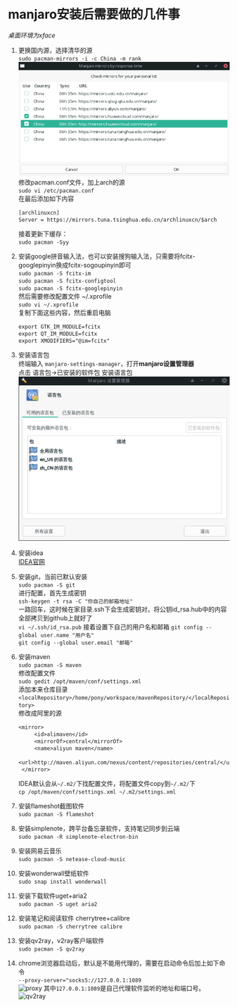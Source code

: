 # manjaro安装后需要做的几件事

*桌面环境为xface*

1. 更换国内源，选择清华的源  
   `sudo pacman-mirrors -i -c China -m rank`  
   ![更换源](./picture/2021-01-10_12-07.png)  
   修改pacman.conf文件，加上arch的源  
   `sudo vi /etc/pacman.conf`  
   在最后添加如下内容  
   ```
   [archlinuxcn]
   Server = https://mirrors.tuna.tsinghua.edu.cn/archlinuxcn/$arch
   ```
   接着更新下缓存：  
   `sudo pacman -Syy`  

2. 安装google拼音输入法，也可以安装搜狗输入法，只需要将fcitx-googlepinyin换成fcitx-sogoupinyin即可  
   `sudo pacman -S fcitx-im`  
   `sudo pacman -S fcitx-configtool`  
   `sudo pacman -S fcitx-googlepinyin`  
   然后需要修改配置文件 ~/.xprofile  
   `sudo vi ~/.xprofile`  
   复制下面这些内容，然后重启电脑  
   ```
   export GTK_IM_MODULE=fcitx
   export QT_IM_MODULE=fcitx
   export XMODIFIERS="@im=fcitx"
   ```
   
3. 安装语言包  
终端输入 `manjaro-settings-manager`，打开**manjaro设置管理器**  
点击 语言包->已安装的软件包 安装语言包  
![语言包](./picture/2021-01-10_13-07.png)

4. 安装idea  
   [IDEA官网](https://www.jetbrains.com/idea/download/#section=linux)  

5. 安装git，当前已默认安装  
   `sudo pacman -S git`  
   进行配置，首先生成密钥  
   `ssh-keygen -t rsa -C "你自己的邮箱地址"`  
   一路回车，这时候在家目录.ssh下会生成密钥对，将公钥id_rsa.hub中的内容全部拷贝到github上就好了  
   `vi ~/.ssh/id_rsa.pub`
   接着设置下自己的用户名和邮箱
   `git config --global user.name "用户名"`  
   `git config --global user.email "邮箱"`  

6. 安装maven  
   `sudo pacman -S maven`  
   修改配置文件  
   `sudo gedit /opt/maven/conf/settings.xml`  
   添加本来仓库目录  
   `<localRepository>/home/pony/workspace/mavenRepository/</localRepository>`  
   修改成阿里的源  
   ```
   <mirror>
	    <id>alimaven</id>
	    <mirrorOf>central</mirrorOf>
	    <name>aliyun maven</name>
	    <url>http://maven.aliyun.com/nexus/content/repositories/central/</url>
    </mirror>
    ```  
    IDEA默认会从`~/.m2/`下找配置文件，将配置文件copy到`~/.m2/`下  
    `cp /opt/maven/conf/settings.xml ~/.m2/settings.xml`
  
7. 安装flameshot截图软件  
   `sudo pacman -S flameshot`  

8. 安装simplenote，跨平台备忘录软件，支持笔记同步到云端  
   `sudo pacman -R simplenote-electron-bin`

9. 安装网易云音乐  
   `sudo pacman -S netease-cloud-music`

10. 安装wonderwall壁纸软件  
   `sudo snap install wonderwall`  

11. 安装下载软件uget+aria2  
   `sudo pacman -S uget aria2`  

12. 安装笔记和阅读软件 cherrytree+calibre  
   `sudo pacman -S cherrytree calibre`

13. 安装qv2ray，v2ray客户端软件  
   `sudo pacman -S qv2ray`

14. chrome浏览器启动后，默认是不能用代理的，需要在启动命令后加上如下命令  
   `--proxy-server="socks5://127.0.0.1:1089`  
   ![proxy](picture/2021-01-10_14-14.png)
   其中`127.0.0.1:1089`是自己代理软件监听的地址和端口号。
   ![qv2ray](picture/2021-01-10_14-11.png)
